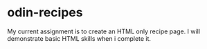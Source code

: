 # odin-recipes
My current assignment is to create an HTML only recipe page. I will demonstrate basic HTML skills when i complete it. 